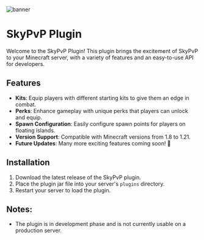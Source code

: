 

![banner](https://github.com/user-attachments/assets/4f324813-6025-4342-8ee6-3cb4e3afa318)

# SkyPvP Plugin

Welcome to the SkyPvP Plugin! This plugin brings the excitement of SkyPvP to your Minecraft server, with a variety of features and an easy-to-use API for developers.

## Features

- **Kits**: Equip players with different starting kits to give them an edge in combat.
- **Perks**: Enhance gameplay with unique perks that players can unlock and equip.
- **Spawn Configuration**: Easily configure spawn points for players on floating islands.
- **Version Support**: Compatible with Minecraft versions from 1.8 to 1.21.
- **Future Updates**: Many more exciting features coming soon! 🚀

## Installation

1. Download the latest release of the SkyPvP plugin.
2. Place the plugin jar file into your server's `plugins` directory.
3. Restart your server to load the plugin.

## Notes:
* The plugin is in development phase and is not currently usable on a production server.
